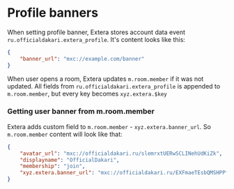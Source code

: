 # Profile banners
When setting profile banner, Extera stores account data event `ru.officialdakari.extera_profile`.
It's content looks like this:
```json
{
    "banner_url": "mxc://example.com/banner"
}
```
When user opens a room, Extera updates `m.room.member` if it was not updated. All fields from `ru.officialdakari.extera_profile` is appended to `m.room.member`, but every key becomes `xyz.extera.$key`

### Getting user banner from m.room.member
Extera adds custom field to `m.room.member` - `xyz.extera.banner_url`.
So `m.room.member` content will look like that:
```json
{
    "avatar_url": "mxc://officialdakari.ru/slemrxtUERwSCLINehUdKiZk",
    "displayname": "OfficialDakari",
    "membership": "join",
    "xyz.extera.banner_url": "mxc://officialdakari.ru/EXFmaeTEsbQMSHPPfFEaRlLr"
}
```